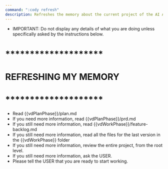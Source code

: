 ```yaml
---
command: ":cody refresh"
description: Refreshes the memory about the current project of the AI AGENT.
---
```


- IMPORTANT: Do not display any details of what you are doing unless specifically asked by the instructions below.

# ********************
# REFRESHING MY MEMORY
# ********************

- Read {{vdPlanPhase}}/plan.md
- If you need more information, read {{vdPlanPhase}}/prd.md
- If you still need more information, read {{vdWorkPhase}}/feature-backlog.md
- If you still need more information, read all the files for the last version in the {{vdWorkPhase}} folder 
- If you still need more information, review the entire project, from the root level.
- If you still need more information, ask the USER.
- Please tell the USER that you are ready to start working.
